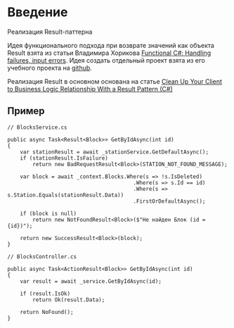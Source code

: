 # Введение

Реализация Result-паттерна

Идея функционального подхода при возврате значений как объекта Result взята из статьи Владимира Хорикова [Functional C#: Handling failures, input errors](https://enterprisecraftsmanship.com/posts/functional-c-handling-failures-input-errors/). Идея создать отдельный проект взята из его учебного проекта на [github](https://github.com/vkhorikov/CSharpFunctionalExtensions).

Реализация Result в основном основана на статье [Clean Up Your Client to Business Logic Relationship With a Result Pattern (C#)](https://alexdunn.org/2019/02/25/clean-up-your-client-to-business-logic-relationship-with-a-result-pattern-c/)

## Пример

```
// BlocksService.cs

public async Task<Result<Block>> GetByIdAsync(int id)
{
    var stationResult = await _stationService.GetDefaultAsync();
    if (stationResult.IsFailure)
        return new BadRequestResult<Block>(STATION_NOT_FOUND_MESSAGE);

    var block = await _context.Blocks.Where(s => !s.IsDeleted)
                                        .Where(s => s.Id == id)
                                        .Where(s => s.Station.Equals(stationResult.Data))
                                        .FirstOrDefaultAsync();

    if (block is null)
        return new NotFoundResult<Block>($"Не найден Блок (id = {id})");

    return new SuccessResult<Block>(block);
}

// BlocksController.cs

public async Task<ActionResult<Block>> GetByIdAsync(int id)
{
    var result = await _service.GetByIdAsync(id);

    if (result.IsOk)
        return Ok(result.Data);

    return NoFound();
}
```
